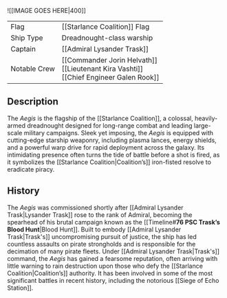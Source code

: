 ![[IMAGE GOES HERE|400]]

|              |                                                                                            |
| ------------ | ------------------------------------------------------------------------------------------ |
| Flag         | [[Starlance Coalition]] Flag                                                                   |
| Ship Type    | Dreadnought-class warship                                                                  |
| Captain      | [[Admiral Lysander Trask]]                                                                 |
| Notable Crew | [[Commander Jorin Helvath]]<br>[[Lieutenant Kira Vashti]]<br>[[Chief Engineer Galen Rook]] |

## Description

The _Aegis_ is the flagship of the [[Starlance Coalition]], a colossal, heavily-armed dreadnought designed for long-range combat and leading large-scale military campaigns. Sleek yet imposing, the _Aegis_ is equipped with cutting-edge starship weaponry, including plasma lances, energy shields, and a powerful warp drive for rapid deployment across the galaxy. Its intimidating presence often turns the tide of battle before a shot is fired, as it symbolizes the [[Starlance Coalition|Coalition’s]] iron-fisted resolve to eradicate piracy.
## History

The _Aegis_ was commissioned shortly after [[Admiral Lysander Trask|Lysander Trask]] rose to the rank of Admiral, becoming the spearhead of his brutal campaign known as the [[Timeline#**76 PSC Trask’s Blood Hunt**|Blood Hunt]]. Built to embody [[Admiral Lysander Trask|Trask's]] uncompromising pursuit of justice, the ship has led countless assaults on pirate strongholds and is responsible for the decimation of many pirate fleets. Under [[Admiral Lysander Trask|Trask's]] command, the _Aegis_ has gained a fearsome reputation, often arriving with little warning to rain destruction upon those who defy the [[Starlance Coalition|Coalition’s]] authority. It has been involved in some of the most significant battles in recent history, including the notorious [[Siege of Echo Station]].

